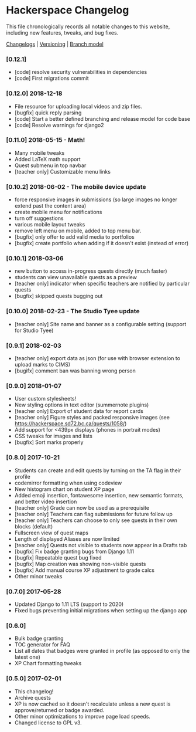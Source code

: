 # Hackerspace Changelog
This file chronologically records all notable changes to this website, including new features, tweaks, and bug fixes.

[Changelogs](http://keepachangelog.com/en/0.3.0/) | [Versioning](http://semver.org/) | [Branch model](https://nvie.com/posts/a-successful-git-branching-model/)

### [0.12.1]

* [code] resolve security vulnerabilities in dependencies
* [code] First migrations commit

### [0.12.0] 2018-12-18
* File resource for uploading local videos and zip files.
* [bugfix] quick reply parsing
* [code] Start a better defined branching and release model for code base
* [code] Resolve warnings for django2

### [0.11.0] 2018-05-15 - Math!
* Many mobile tweaks
* Added LaTeX math support
* Quest submenu in top navbar
* [teacher only] Customizable menu links

### [0.10.2] 2018-06-02 - The mobile device update
* force responsive images in submissions (so large images no longer extend past the content area)
* create mobile menu for notifications
* turn off suggestions
* various mobile layout tweaks
* remove left menu on mobile, added to top menu bar.
* [bugfix] only offer to add valid media to portfolios
* [bugfix] create portfolio when adding if it doesn't exist (instead of error)

### [0.10.1] 2018-03-06
* new button to access in-progress quests directly (much faster)
* students can view unavailable quests as a preview
* [teacher only] indicator when specific teachers are notified by particular quests
* [bugfix] skipped quests bugging out

### [0.10.0] 2018-02-23 - The Studio Tyee update
* [teacher only] Site name and banner as a configurable setting (support for Studio Tyee)

### [0.9.1] 2018-02-03
* [teacher only] export data as json (for use with browser extension to upload marks to CIMS)
* [bugifx] comment ban was banning wrong person

### [0.9.0] 2018-01-07
* User custom stylesheets!
* New styling options in text editor (summernote plugins)
* [teacher only] Export of student data for report cards
* [teacher only] Figure styles and packed responsive images (see https://hackerspace.sd72.bc.ca/quests/1058/)
* Add support for <439px displays (phones in portrait modes)
* CSS tweaks for images and lists
* [bugfix] Sort marks properly

### [0.8.0] 2017-10-21
* Students can create and edit quests by turning on the TA flag in their profile
* codemirror formatting when using codeview
* New histogram chart on student XP page
* Added emoji insertion, fontawesome insertion, new semantic formats, and better video insertion
* [teacher only] Grade can now be used as a prerequisite
* [teacher only] Teachers can flag submissions for future follow up
* [teacher only] Teachers can choose to only see quests in their own blocks (default)
* Fullscreen view of quest maps
* Length of displayed Aliases are now limited
* [teacher only] Quests not visible to students now appear in a Drafts tab
* [bugfix] Fix badge granting bugs from Django 1.11
* [bugfix] Repeatable quest bug fixed
* [bugfix] Map creation was showing non-visible quests
* [bugfix] Add manual course XP adjustment to grade calcs
* Other minor tweaks
 

### [0.7.0] 2017-05-28
* Updated Django to 1.11 LTS (support to 2020)
* Fixed bugs preventing initial migrations when setting up the django app

### [0.6.0]
* Bulk badge granting
* TOC generator for FAQ
* List all dates that badges were granted in profile (as opposed to only the latest one)
* XP Chart formatting tweaks

### [0.5.0] 2017-02-01
* This changelog!
* Archive quests
* XP is now cached so it doesn't recalculate unless a new quest is approve/returned or badge awarded.
* Other minor optimizations to improve page load speeds.
* Changed license to GPL v3.
